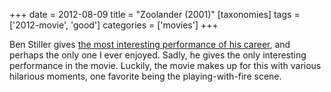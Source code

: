 +++
date = 2012-08-09
title = "Zoolander (2001)"
[taxonomies]
tags = ['2012-movie', 'good']
categories = ['movies']
+++

Ben Stiller gives [the most interesting performance of his career], and
perhaps the only one I ever enjoyed. Sadly, he gives the only
interesting performance in the movie. Luckily, the movie makes up for
this with various hilarious moments, one favorite being the
playing-with-fire scene.

  [the most interesting performance of his career]: http://tshepang.net/favorite-of-career-performances
